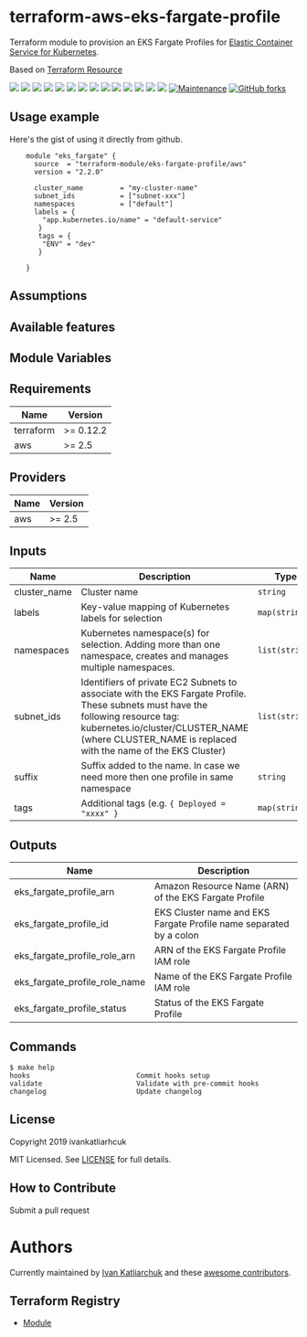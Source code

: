 # terraform-aws-eks-fargate-profile

Terraform module to provision an EKS Fargate Profiles for [Elastic Container Service for Kubernetes](https://aws.amazon.com/eks/).

Based on [Terraform Resource](https://www.terraform.io/docs/providers/aws/r/eks_fargate_profile.html)

[![](https://img.shields.io/github/license/terraform-module/eks-fargate-profile)](https://github.com/terraform-module/terraform-aws-eks-fargate-profile)
![](https://img.shields.io/github/v/tag/terraform-module/terraform-aws-eks-fargate-profile)
[![](https://img.shields.io/github/workflow/status/terraform-module/terraform-aws-eks-fargate-profile/commit-check/master)](https://github.com/terraform-module/terraform-aws-eks-fargate-profile/actions?query=is%3Acompleted)
![](https://github.com/terraform-module/terraform-aws-eks-fargate-profile/workflows/commit-check/badge.svg)
![](https://github.com/terraform-module/terraform-aws-eks-fargate-profile/workflows/Labeler/badge.svg)
![](https://img.shields.io/issues/github/terraform-module/terraform-aws-eks-fargate-profile)
![](https://img.shields.io/github/issues/terraform-module/terraform-aws-eks-fargate-profile)
![](https://img.shields.io/github/issues-closed/terraform-module/terraform-aws-eks-fargate-profile)
[![](https://img.shields.io/github/languages/code-size/terraform-module/terraform-aws-eks-fargate-profile)](https://github.com/terraform-module/terraform-aws-eks-fargate-profile)
[![](https://img.shields.io/github/repo-size/terraform-module/terraform-aws-eks-fargate-profile)](https://github.com/terraform-module/terraform-aws-eks-fargate-profile)
![](https://img.shields.io/github/languages/top/terraform-module/terraform-aws-eks-fargate-profile?color=green&logo=terraform&logoColor=blue)
![](https://img.shields.io/github/commit-activity/m/terraform-module/terraform-aws-eks-fargate-profile)
![](https://img.shields.io/github/contributors/terraform-module/terraform-aws-eks-fargate-profile)
![](https://img.shields.io/github/last-commit/terraform-module/terraform-aws-eks-fargate-profile)
[![Maintenance](https://img.shields.io/badge/Maintenu%3F-oui-green.svg)](https://GitHub.com/terraform-module/terraform-aws-eks-fargate-profile/graphs/commit-activity)
[![GitHub forks](https://img.shields.io/github/forks/terraform-module/terraform-aws-eks-fargate-profile.svg?style=social&label=Fork)](https://github.com/terraform-module/terraform-aws-eks-fargate-profile)


## Usage example

Here's the gist of using it directly from github.

```hcl
    module "eks_fargate" {
      source  = "terraform-module/eks-fargate-profile/aws"
      version = "2.2.0"

      cluster_name         = "my-cluster-name"
      subnet_ids           = ["subnet-xxx"]
      namespaces           = ["default"]
      labels = {
        "app.kubernetes.io/name" = "default-service"
       }
       tags = {
        "ENV" = "dev"
       }

    }
```

## Assumptions

## Available features

## Module Variables

<!-- BEGINNING OF PRE-COMMIT-TERRAFORM DOCS HOOK -->
## Requirements

| Name | Version |
|------|---------|
| terraform | >= 0.12.2 |
| aws | >= 2.5 |

## Providers

| Name | Version |
|------|---------|
| aws | >= 2.5 |

## Inputs

| Name | Description | Type | Default | Required |
|------|-------------|------|---------|:--------:|
| cluster\_name | Cluster name | `string` | n/a | yes |
| labels | Key-value mapping of Kubernetes labels for selection | `map(string)` | `{}` | no |
| namespaces | Kubernetes namespace(s) for selection.  Adding more than one namespace, creates and manages multiple namespaces. | `list(string)` | n/a | yes |
| subnet\_ids | Identifiers of private EC2 Subnets to associate with the EKS Fargate Profile. These subnets must have the following resource tag: kubernetes.io/cluster/CLUSTER\_NAME (where CLUSTER\_NAME is replaced with the name of the EKS Cluster) | `list(string)` | n/a | yes |
| suffix | Suffix added to the name. In case we need more then one profile in same namespace | `string` | `""` | no |
| tags | Additional tags (e.g. `{ Deployed = "xxxx" }` | `map(string)` | `{}` | no |

## Outputs

| Name | Description |
|------|-------------|
| eks\_fargate\_profile\_arn | Amazon Resource Name (ARN) of the EKS Fargate Profile |
| eks\_fargate\_profile\_id | EKS Cluster name and EKS Fargate Profile name separated by a colon |
| eks\_fargate\_profile\_role\_arn | ARN of the EKS Fargate Profile IAM role |
| eks\_fargate\_profile\_role\_name | Name of the EKS Fargate Profile IAM role |
| eks\_fargate\_profile\_status | Status of the EKS Fargate Profile |

<!-- END OF PRE-COMMIT-TERRAFORM DOCS HOOK -->

## Commands

<!-- START makefile-doc -->
```
$ make help
hooks                          Commit hooks setup
validate                       Validate with pre-commit hooks
changelog                      Update changelog
```
<!-- END makefile-doc -->


## License

Copyright 2019 ivankatliarhcuk

MIT Licensed. See [LICENSE](./LICENSE) for full details.

## How to Contribute

Submit a pull request

# Authors

Currently maintained by [Ivan Katliarchuk](https://github.com/ivankatliarchuk) and these [awesome contributors](https://github.com/terraform-module/eks-fargate-profile/graphs/contributors).

## Terraform Registry

- [Module](https://registry.terraform.io/modules/terraform-module/eks-fargate-profile/aws)
